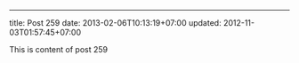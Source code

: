 ---
title: Post 259
date: 2013-02-06T10:13:19+07:00
updated: 2012-11-03T01:57:45+07:00

This is content of post 259